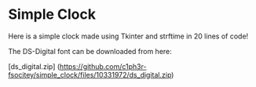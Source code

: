 # Simple Clock
Here is a simple clock made using Tkinter and strftime in 20 lines of code!

The DS-Digital font can be downloaded from here: 

[ds_digital.zip]
(https://github.com/c1ph3r-fsocitey/simple_clock/files/10331972/ds_digital.zip)
